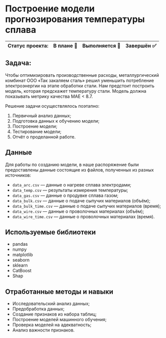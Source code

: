 # Построение модели прогнозирования температуры сплава

Статус проекта: | В плане :black_square_button: | Выполняется :black_square_button: | Завершён :white_check_mark: | 
:------------ | :-------------| :-------------| :-------------

## Задача:

Чтобы оптимизировать производственные расходы, металлургический комбинат ООО «Так закаляем сталь» решил уменьшить потребление электроэнергии на этапе обработки стали. Нам предстоит построить модель, которая предскажет температуру стали. Модель должна показывать метрику качества MAE < 8.7.

Решение задачи осуществлялось поэтапно:
1. Первичный анализ данных;
2. Подготовка данных к обучению модели;
3. Построение модели;
4. Тестирование модели;
5. Отчёт о проделанной работе.

## Данные

Для работы по созданию модели, в наше распоряжение были предоставлены данные состоящие из файлов, полученных из разных источников:
- `data_arc.csv` — данные о нагреве сплава электродами;
- `data_temp.csv` — результаты измерения температуры;
- `data_gas.csv` — данные о продувке сплава газом;
- `data_bulk.csv` — данные о подаче сыпучих материалов (объём);
- `data_bulk_time.csv` *—* данные о подаче сыпучих материалов (время);
- `data_wire.csv` — данные о проволочных материалах (объём);
- `data_wire_time.csv` — данные о проволочных материалах (время).

## Используемые библиотеки
- pandas
- numpy
- matplotlib
- seaborn
- sklearn
- CatBoost
- Shap

## Отработанные методы и навыки
- Исследовательский анализ данных;
- Предобработка данных;
- Создание признаков из набора таблиц;
- Построение моделей машинного обучения;
- Проверка моделей на адекватность;
- Анализ важности признаков.

